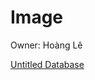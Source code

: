 # Image

Owner: Hoàng Lê

[Untitled Database](Image%207e319773d606451b8787f0799fad3340/Untitled%20Database%20f1d58a427e6b44809185c8d32f099f42.csv)